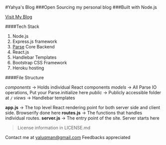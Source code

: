 #Yahya's Blog
###Open Sourcing my personal blog
###Built with Node.js

[Visit My Blog](http://yahya.skaprer.com/)

####Tech Stack

1. Node.js
2. Express.js framework
3. [Parse](http://www.parse.com) Core Backend
4. React.js
5. Handlebar Templates
6. Bootstrap CSS Framework
7. Heroku hosting

####File Structure

*components* -> Holds individual React components
*models* -> All Parse IO operations, Put your Parse.initialize here
*public* -> Publicly accessible folder at `/`
*views* -> Handlebar templates

**app.js** -> The top level React rendering point for both server side and client side. Browserify done here
**routes.js** -> The functions that handles individual routes.
**server.js** -> The entry point of the site. Server starts here

>License information in LICENSE.md

Contact me at yaluqman@gmail.com
Feedbacks appreciated
